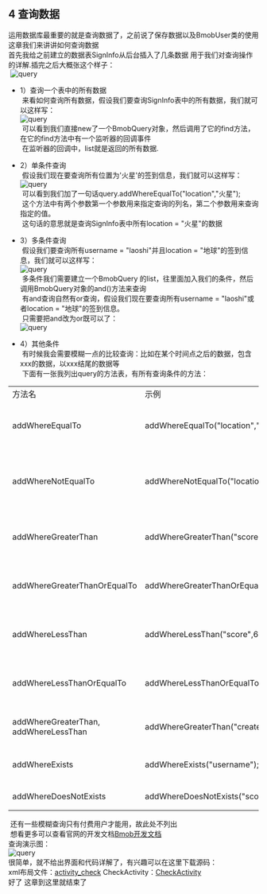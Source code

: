 ## 4 查询数据
运用数据库最重要的就是查询数据了，之前说了保存数据以及BmobUser类的使用这章我们来讲讲如何查询数据</br>
首先我给之前建立的数据表SignInfo从后台插入了几条数据 用于我们对查询操作的详解.插完之后大概张这个样子：</br>
  ![query](https://github.com/weiyashuai123/TeacherAssiatant-detailed/blob/master/image/4.1.png "query")</br>
  
* 1）查询一个表中的所有数据</br>
  来看如何查询所有数据，假设我们要查询SignInfo表中的所有数据，我们就可以这样写：</br>
  ![query](https://github.com/weiyashuai123/TeacherAssiatant-detailed/blob/master/image/4.2.png "query")</br>
  可以看到我们直接new了一个BmobQuery对象，然后调用了它的find方法，在它的find方法中有一个监听器的回调事件</br>
  在监听器的回调中，list就是返回的所有数据.</br>
  
* 2）单条件查询</br>
  假设我们现在要查询所有位置为'火星'的签到信息，我们就可以这样写：</br>
  ![query](https://github.com/weiyashuai123/TeacherAssiatant-detailed/blob/master/image/4.3.png "query")</br>
  可以看到我们加了一句话query.addWhereEqualTo("location","火星");</br>
  这个方法中有两个参数第一个参数用来指定查询的列名，第二个参数用来查询指定的值。</br>
  这句话的意思就是查询SignInfo表中所有location = "火星"的数据</br>
  
* 3）多条件查询</br>
  假设我们要查询所有username = "laoshi"并且location = "地球"的签到信息，我们就可以这样写：</br>
  ![query](https://github.com/weiyashuai123/TeacherAssiatant-detailed/blob/master/image/4.4.png "query")</br>
  多条件我们需要建立一个BmobQuery 的list，往里面加入我们的条件，然后调用BmobQuery对象的and()方法来查询</br>
  有and查询自然有or查询，假设我们现在要查询所有username = "laoshi"或者location = "地球"的签到信息。</br>
  只需要把and改为or既可以了：</br>
  ![query](https://github.com/weiyashuai123/TeacherAssiatant-detailed/blob/master/image/4.5.png "query")</br>
  
* 4）其他条件</br>
  有时候我会需要模糊一点的比较查询：比如在某个时间点之后的数据，包含xxx的数据，以xxx结尾的数据等</br>
  下面有一张我列出query的方法表，有所有查询条件的方法：</br>
  
<table>
	<tr>
		<td>方法名</td>
		<td>示例</td>
		<td>解释</td>
	</tr>
	<tr>
		<td>addWhereEqualTo</td>
		<td>addWhereEqualTo("location","china");</td>
		<td>查询表中location为"china"的数据</td>
	</tr>
	<tr>
		<td>addWhereNotEqualTo</td>
		<td>addWhereNotEqualTo("location","china");</td>
		<td>查询表中location不等于"china"的数据</td>
	</tr>
	<tr>
		<td>addWhereGreaterThan</td>
		<td>addWhereGreaterThan("score",60);</td>
		<td>查询表中score(int)大于60的数据</td>
	</tr>
	<tr>
		<td>addWhereGreaterThanOrEqualTo</td>
		<td>addWhereGreaterThanOrEqualTo("score",60);</td>
		<td>查询表中score(int)大于等于60的数据</td>
	</tr>
	<tr>
		<td>addWhereLessThan</td>
		<td>addWhereLessThan("score",60);</td>
		<td>查询表中score(int)小于60的数据</td>
	</tr>
	<tr>
		<td>addWhereLessThanOrEqualTo</td>
		<td>addWhereLessThanOrEqualTo("score",60);</td>
		<td>查询表中score(int)小于等于60的数据</td>
	</tr>
	<tr>
		<td>addWhereGreaterThan,
		addWhereLessThan</td>
		<td>addWhereGreaterThan("createAt",date);</td>
		<td>特别添加：上述也可用于时间比较</td>
	</tr>
	<tr>
		<td>addWhereExists</td>
		<td>addWhereExists("username");</td>
		<td>查询username有值的数据</td>
	</tr>
	<tr>
		<td>addWhereDoesNotExists</td>
		<td>addWhereDoesNotExists("score");</td>
		<td>查询score为空的数据</td>
	</tr>
</table>
  
  还有一些模糊查询只有付费用户才能用，故此处不列出</br>
  想看更多可以查看官网的开发文档[Bmob开发文档](http://docs.bmob.cn/data/Android/b_developdoc/doc/index.html#查询结果计数)</br>
查询演示图：</br>
![query](https://github.com/weiyashuai123/TeacherAssiatant-detailed/blob/master/image/check.gif "query")</br>
很简单，就不给出界面和代码详解了，有兴趣可以在这里下载源码：</br>
xml布局文件：[activity_check](https://github.com/weiyashuai123/TeacherAssiatant-detailed/raw/master/activity_check.xml) 
CheckActivity：[CheckActivity](https://github.com/weiyashuai123/TeacherAssiatant-detailed/raw/master/CheckActivity.java)</br>
好了 这章到这里就结束了</br>
